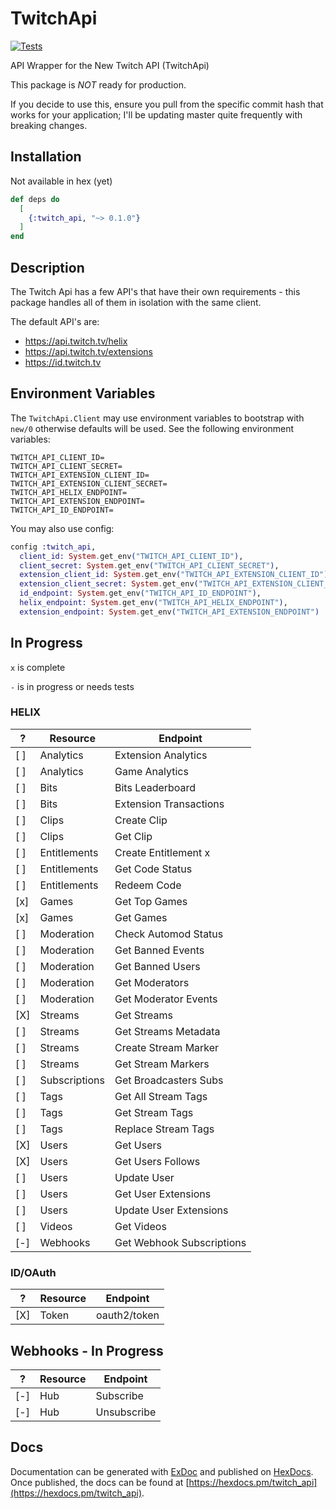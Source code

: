 # TwitchApi

[![Tests](https://github.com/eein/twitch_api/workflows/Tests/badge.svg)](https://github.com/Eein/twitch_api/actions)

API Wrapper for the New Twitch API (TwitchApi)

This package is *NOT* ready for production.

If you decide to use this, ensure you pull from the specific commit hash that works for your application; I'll be updating master quite frequently with breaking changes.

## Installation

Not available in hex (yet)

```elixir
def deps do
  [
    {:twitch_api, "~> 0.1.0"}
  ]
end
```

## Description

The Twitch Api has a few API's that have their own requirements - this package handles all of them in isolation with the same client.

The default API's are:
- https://api.twitch.tv/helix
- https://api.twitch.tv/extensions
- https://id.twitch.tv

## Environment Variables

The `TwitchApi.Client` may use environment variables to bootstrap with `new/0` otherwise defaults will be used. See the following environment variables:

```
TWITCH_API_CLIENT_ID=
TWITCH_API_CLIENT_SECRET=
TWITCH_API_EXTENSION_CLIENT_ID=
TWITCH_API_EXTENSION_CLIENT_SECRET=
TWITCH_API_HELIX_ENDPOINT=
TWITCH_API_EXTENSION_ENDPOINT=
TWITCH_API_ID_ENDPOINT=
```

You may also use config:

```elixir
config :twitch_api,
  client_id: System.get_env("TWITCH_API_CLIENT_ID"),
  client_secret: System.get_env("TWITCH_API_CLIENT_SECRET"),
  extension_client_id: System.get_env("TWITCH_API_EXTENSION_CLIENT_ID"),
  extension_client_secret: System.get_env("TWITCH_API_EXTENSION_CLIENT_SECRET"),
  id_endpoint: System.get_env("TWITCH_API_ID_ENDPOINT"),
  helix_endpoint: System.get_env("TWITCH_API_HELIX_ENDPOINT"),
  extension_endpoint: System.get_env("TWITCH_API_EXTENSION_ENDPOINT")
```

## In Progress

`x` is complete

`-` is in progress or needs tests

### HELIX

|  ?  | Resource            |	Endpoint                  |
| --- | ------------------- | ------------------------- |
| [ ] | Analytics           | Extension Analytics       |
| [ ] | Analytics           | Game Analytics            |
| [ ] | Bits                | Bits Leaderboard          |
| [ ] | Bits                | Extension Transactions    |
| [ ] | Clips               | Create Clip               |
| [ ] | Clips               | Get Clip                  |
| [ ] | Entitlements        | Create Entitlement x      |
| [ ] | Entitlements        | Get Code Status           |
| [ ] | Entitlements        | Redeem Code               |
| [x] | Games               | Get Top Games             |
| [x] | Games               | Get Games                 |
| [ ] | Moderation          | Check Automod Status      |
| [ ] | Moderation          | Get Banned Events         |
| [ ] | Moderation          | Get Banned Users          |
| [ ] | Moderation          | Get Moderators            |
| [ ] | Moderation          | Get Moderator Events      |
| [X] | Streams             | Get Streams               |
| [ ] | Streams             | Get Streams Metadata      |
| [ ] | Streams             | Create Stream Marker      |
| [ ] | Streams             | Get Stream Markers        |
| [ ] | Subscriptions       | Get Broadcasters Subs     |
| [ ] | Tags                | Get All Stream Tags       |
| [ ] | Tags                | Get Stream Tags           |
| [ ] | Tags                | Replace Stream Tags       |
| [X] | Users               | Get Users                 |
| [X] | Users               | Get Users Follows         |
| [ ] | Users               | Update User               |
| [ ] | Users               | Get User Extensions       |
| [ ] | Users               | Update User Extensions    |
| [ ] | Videos              | Get Videos                |
| [-] | Webhooks            | Get Webhook Subscriptions |

### ID/OAuth

|  ?  | Resource            |	Endpoint                  |
| --- | ------------------- | ------------------------- |
| [X] | Token               | oauth2/token              |

## Webhooks - In Progress

|  ?  | Resource            |	Endpoint                  |
| --- | ------------------- | ------------------------- |
| [-] | Hub                 | Subscribe                 |
| [-] | Hub                 | Unsubscribe               |


## Docs

Documentation can be generated with [ExDoc](https://github.com/elixir-lang/ex_doc)
and published on [HexDocs](https://hexdocs.pm). Once published, the docs can
be found at [https://hexdocs.pm/twitch_api](https://hexdocs.pm/twitch_api).
